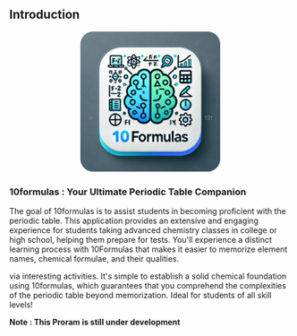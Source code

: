 ## Introduction

<p align="center">
        <img src="logo.png" width="250px" height="250px">
</p>

<h3>10formulas : Your Ultimate Periodic Table Companion</h3>

The goal of 10formulas is to assist students in becoming proficient with the periodic table. This application provides an extensive and engaging experience for students taking advanced chemistry classes in college or high school, helping them prepare for tests. You'll experience a distinct learning process with 10Formulas that makes it easier to memorize element names, chemical formulae, and their qualities. 

via interesting activities. It's simple to establish a solid chemical foundation using 10formulas, which guarantees that you comprehend the complexities of the periodic table beyond memorization. Ideal for students of all skill levels!

**Note : This Proram is still under development**


